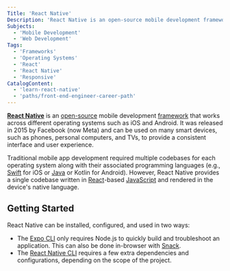 ```yaml
---
Title: 'React Native'
Description: 'React Native is an open-source mobile development framework that works across different operating systems like iOS and Android.'
Subjects:
  - 'Mobile Development'
  - 'Web Development'
Tags:
  - 'Frameworks'
  - 'Operating Systems'
  - 'React'
  - 'React Native'
  - 'Responsive'
CatalogContent:
  - 'learn-react-native'
  - 'paths/front-end-engineer-career-path'
---
```


<link rel="canonical" href="https://www.codecademy.com/resources/blog/what-is-react-native/" />

[**React Native**](https://reactnative.dev/) is an [open-source](https://www.codecademy.com/resources/docs/open-source) mobile development [framework](https://www.codecademy.com/resources/docs/general/framework) that works across different operating systems such as iOS and Android. It was released in 2015 by Facebook (now Meta) and can be used on many smart devices, such as phones, personal computers, and TVs, to provide a consistent interface and user experience.

Traditional mobile app development required multiple codebases for each operating system along with their associated programming languages (e.g., [Swift](https://www.codecademy.com/resources/docs/swift) for iOS or [Java](https://www.codecademy.com/resources/docs/java) or Kotlin for Android). However, React Native provides a single codebase written in [React](https://www.codecademy.com/resources/docs/react)-based [JavaScript](https://www.codecademy.com/resources/docs/javascript) and rendered in the device's native language.

## Getting Started

React Native can be installed, configured, and used in two ways:

- The [Expo CLI](https://reactnative.dev/docs/environment-setup) only requires Node.js to quickly build and troubleshoot an application. This can also be done in-browser with [Snack](https://snack.expo.dev/).
- The [React Native CLI](https://reactnative.dev/docs/environment-setup#installing-dependencies) requires a few extra dependencies and configurations, depending on the scope of the project.
